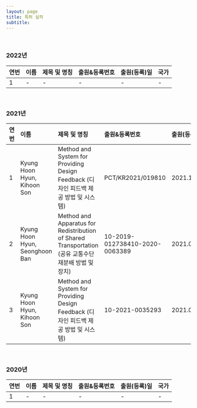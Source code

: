 ```yaml
---
layout: page
title: 특허 실적
subtitle:
---
```


<br>

### 2022년

| 연번 | 이름 | 제목 및 명칭 | 출원&등록번호 | 출원(등록)일 | 국가 |
| :------ |:--- | :--- | :--- | :--- | :--- |
| 1 | - | - | - | - | - |

<br>


### 2021년

| 연번 | 이름 | 제목 및 명칭 | 출원&등록번호 | 출원(등록)일 | 국가 |
| :------ |:--- | :--- | :--- | :--- | :--- |
| 1 | Kyung Hoon Hyun, Kihoon Son | Method and System for Providing Design Feedback (디자인 피드백 제공 방법 및 시스템) |PCT/KR2021/019810 | 2021.12.24 | 미국 |
| 2 | Kyung Hoon Hyun, Seonghoon Ban | Method and Apparatus for Redistribution of Shared Transportation (공유 교통수단 재분배 방법 및 장치) | 10-2019-012738410-2020-0063389 | 2021.05.04 | 한국 |
| 3 | Kyung Hoon Hyun, Kihoon Son | Method and System for Providing Design Feedback (디자인 피드백 제공 방법 및 시스템) | 10-2021-0035293 | 2021.03.18 | 한국 |

<br>

### 2020년

| 연번 | 이름 | 제목 및 명칭 | 출원&등록번호 | 출원(등록)일 | 국가 |
| :------ |:--- | :--- | :--- | :--- | :--- |
| 1 | - | - | - | - | - |

<br>
